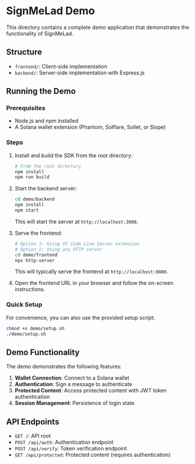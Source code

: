 # SignMeLad Demo

This directory contains a complete demo application that demonstrates the functionality of SignMeLad.

## Structure

- `frontend/`: Client-side implementation
- `backend/`: Server-side implementation with Express.js

## Running the Demo

### Prerequisites

- Node.js and npm installed
- A Solana wallet extension (Phantom, Solflare, Sollet, or Slope)

### Steps

1. Install and build the SDK from the root directory:
   ```bash
   # From the root directory
   npm install
   npm run build
   ```

2. Start the backend server:
   ```bash
   cd demo/backend
   npm install
   npm start
   ```
   This will start the server at `http://localhost:3000`.

3. Serve the frontend:
   ```bash
   # Option 1: Using VS Code Live Server extension
   # Option 2: Using any HTTP server
   cd demo/frontend
   npx http-server
   ```
   This will typically serve the frontend at `http://localhost:8080`.

4. Open the frontend URL in your browser and follow the on-screen instructions.

### Quick Setup

For convenience, you can also use the provided setup script:
```bash
chmod +x demo/setup.sh
./demo/setup.sh
```

## Demo Functionality

The demo demonstrates the following features:

1. **Wallet Connection**: Connect to a Solana wallet
2. **Authentication**: Sign a message to authenticate
3. **Protected Content**: Access protected content with JWT token authentication
4. **Session Management**: Persistence of login state

## API Endpoints

- `GET /`: API root
- `POST /api/auth`: Authentication endpoint
- `POST /api/verify`: Token verification endpoint
- `GET /api/protected`: Protected content (requires authentication)
